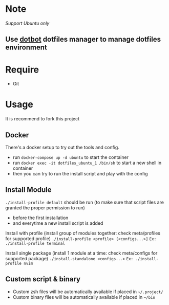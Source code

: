 # Note

*Support Ubuntu only*

Use [dotbot](https://github.com/anishathalye/dotbot) dotfiles manager to manage dotfiles environment
---

# Require

* Git

# Usage

It is recommend to fork this project

## Docker
There's a docker setup to try out the tools and config.
* run `docker-compose up -d ubuntu` to start the container
* run `docker exec -it dotfiles_ubuntu_1 /bin/sh` to start a new shell in container
* then you can try to run the install script and play with the config

## Install Module

`./install-profile default` should be run (to make sure that script files are granted the proper permission to run)
* before the first installation
* and everytime a new install script is added

Install with profile (install group of modules together: check meta/profiles for supported profile)
`./install-profile <profile> [<configs...>]` `Ex: ./install-profile terminal`

Install single package (install 1 module at a time: check meta/configs for supported package)
`./install-standalone <configs...>` `Ex: ./install-profile nvim`

## Custom script & binary

* Custom zsh files will be automatically available if placed in `~/.project/`
* Custom binary files will be automatically available if placed in `~/bin`
